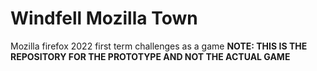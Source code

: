 # Windfell Mozilla Town
Mozilla firefox 2022 first term challenges as a game
**NOTE: THIS IS THE REPOSITORY FOR THE PROTOTYPE AND NOT THE ACTUAL GAME**
